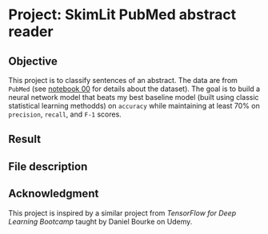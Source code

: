 # Project: SkimLit PubMed abstract reader

## Objective

This project is to classify sentences of an abstract. The data are from `PubMed` (see [notebook 00](https://github.com/ZYWZong/ML_Practice_Projects/blob/e60a659556b3f231576d4f5c81e0fd0e491ba57e/SkimLit_project_practice/SkimLit_data_preprocessing_and_baseline_model_00.ipynb) for details about the dataset). The goal is to build a neural network model that beats my best baseline model (built using classic statistical learning methodds) on `accuracy` while maintaining at least $70$% on `precision`, `recall`, and `F-1` scores.

## Result

## File description



## Acknowledgment

This project is inspired by a similar project from *TensorFlow for Deep Learning Bootcamp* taught by Daniel Bourke on Udemy.

